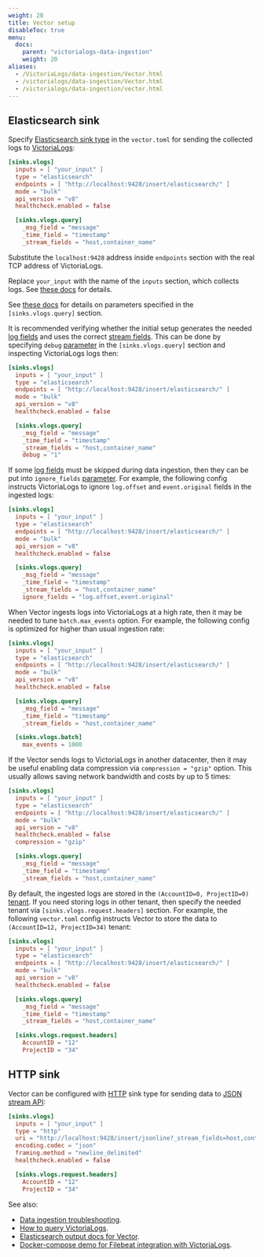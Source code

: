 ```yaml
---
weight: 20
title: Vector setup
disableToc: true
menu:
  docs:
    parent: "victorialogs-data-ingestion"
    weight: 20
aliases:
  - /VictoriaLogs/data-ingestion/Vector.html
  - /victorialogs/data-ingestion/Vector.html
  - /victorialogs/data-ingestion/vector.html
---
```

## Elasticsearch sink 

Specify [Elasticsearch sink type](https://vector.dev/docs/reference/configuration/sinks/elasticsearch/) in the `vector.toml`
for sending the collected logs to [VictoriaLogs](../README.md):

```toml
[sinks.vlogs]
  inputs = [ "your_input" ]
  type = "elasticsearch"
  endpoints = [ "http://localhost:9428/insert/elasticsearch/" ]
  mode = "bulk"
  api_version = "v8"
  healthcheck.enabled = false

  [sinks.vlogs.query]
    _msg_field = "message"
    _time_field = "timestamp"
    _stream_fields = "host,container_name"
```

Substitute the `localhost:9428` address inside `endpoints` section with the real TCP address of VictoriaLogs.

Replace `your_input` with the name of the `inputs` section, which collects logs. See [these docs](https://vector.dev/docs/reference/configuration/sources/) for details.

See [these docs](./#http-parameters) for details on parameters specified
in the `[sinks.vlogs.query]` section.

It is recommended verifying whether the initial setup generates the needed [log fields](../keyConcepts.md#data-model)
and uses the correct [stream fields](../keyConcepts.md#stream-fields).
This can be done by specifying `debug` [parameter](./#http-parameters)
in the `[sinks.vlogs.query]` section and inspecting VictoriaLogs logs then:

```toml
[sinks.vlogs]
  inputs = [ "your_input" ]
  type = "elasticsearch"
  endpoints = [ "http://localhost:9428/insert/elasticsearch/" ]
  mode = "bulk"
  api_version = "v8"
  healthcheck.enabled = false

  [sinks.vlogs.query]
    _msg_field = "message"
    _time_field = "timestamp"
    _stream_fields = "host,container_name"
    debug = "1"
```

If some [log fields](../keyConcepts.md#data-model) must be skipped
during data ingestion, then they can be put into `ignore_fields` [parameter](./#http-parameters).
For example, the following config instructs VictoriaLogs to ignore `log.offset` and `event.original` fields in the ingested logs:

```toml
[sinks.vlogs]
  inputs = [ "your_input" ]
  type = "elasticsearch"
  endpoints = [ "http://localhost:9428/insert/elasticsearch/" ]
  mode = "bulk"
  api_version = "v8"
  healthcheck.enabled = false

  [sinks.vlogs.query]
    _msg_field = "message"
    _time_field = "timestamp"
    _stream_fields = "host,container_name"
    ignore_fields = "log.offset,event.original"
```

When Vector ingests logs into VictoriaLogs at a high rate, then it may be needed to tune `batch.max_events` option.
For example, the following config is optimized for higher than usual ingestion rate:

```toml
[sinks.vlogs]
  inputs = [ "your_input" ]
  type = "elasticsearch"
  endpoints = [ "http://localhost:9428/insert/elasticsearch/" ]
  mode = "bulk"
  api_version = "v8"
  healthcheck.enabled = false

  [sinks.vlogs.query]
    _msg_field = "message"
    _time_field = "timestamp"
    _stream_fields = "host,container_name"

  [sinks.vlogs.batch]
    max_events = 1000
```

If the Vector sends logs to VictoriaLogs in another datacenter, then it may be useful enabling data compression via `compression = "gzip"` option.
This usually allows saving network bandwidth and costs by up to 5 times:

```toml
[sinks.vlogs]
  inputs = [ "your_input" ]
  type = "elasticsearch"
  endpoints = [ "http://localhost:9428/insert/elasticsearch/" ]
  mode = "bulk"
  api_version = "v8"
  healthcheck.enabled = false
  compression = "gzip"

  [sinks.vlogs.query]
    _msg_field = "message"
    _time_field = "timestamp"
    _stream_fields = "host,container_name"
```

By default, the ingested logs are stored in the `(AccountID=0, ProjectID=0)` [tenant](../keyConcepts.md#multitenancy).
If you need storing logs in other tenant, then specify the needed tenant via `[sinks.vlogs.request.headers]` section.
For example, the following `vector.toml` config instructs Vector to store the data to `(AccountID=12, ProjectID=34)` tenant:

```toml
[sinks.vlogs]
  inputs = [ "your_input" ]
  type = "elasticsearch"
  endpoints = [ "http://localhost:9428/insert/elasticsearch/" ]
  mode = "bulk"
  api_version = "v8"
  healthcheck.enabled = false

  [sinks.vlogs.query]
    _msg_field = "message"
    _time_field = "timestamp"
    _stream_fields = "host,container_name"

  [sinks.vlogs.request.headers]
    AccountID = "12"
    ProjectID = "34"
```

## HTTP sink

Vector can be configured with [HTTP](https://vector.dev/docs/reference/configuration/sinks/http/) sink type 
for sending data to [JSON stream API](./#json-stream-api):

```toml
[sinks.vlogs]
  inputs = [ "your_input" ]
  type = "http"
  uri = "http://localhost:9428/insert/jsonline?_stream_fields=host,container_name&_msg_field=message&_time_field=timestamp"
  encoding.codec = "json"
  framing.method = "newline_delimited"
  healthcheck.enabled = false

  [sinks.vlogs.request.headers]
    AccountID = "12"
    ProjectID = "34"
```

See also:

- [Data ingestion troubleshooting](./#troubleshooting).
- [How to query VictoriaLogs](../querying/README.md).
- [Elasticsearch output docs for Vector](https://vector.dev/docs/reference/configuration/sinks/elasticsearch/).
- [Docker-compose demo for Filebeat integration with VictoriaLogs](https://github.com/VictoriaMetrics/VictoriaMetrics/tree/master/deployment/docker/victorialogs/vector-docker).
